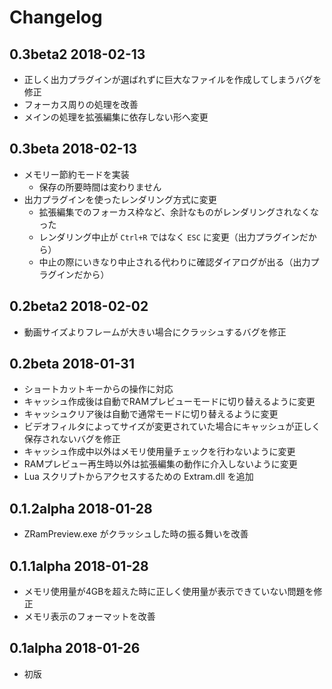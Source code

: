 # Changelog

## 0.3beta2 2018-02-13

- 正しく出力プラグインが選ばれずに巨大なファイルを作成してしまうバグを修正
- フォーカス周りの処理を改善
- メインの処理を拡張編集に依存しない形へ変更

## 0.3beta 2018-02-13

- メモリー節約モードを実装
  - 保存の所要時間は変わりません
- 出力プラグインを使ったレンダリング方式に変更
  - 拡張編集でのフォーカス枠など、余計なものがレンダリングされなくなった
  - レンダリング中止が `Ctrl+R` ではなく `ESC` に変更（出力プラグインだから）
  - 中止の際にいきなり中止される代わりに確認ダイアログが出る（出力プラグインだから）

## 0.2beta2 2018-02-02

- 動画サイズよりフレームが大きい場合にクラッシュするバグを修正

## 0.2beta 2018-01-31

- ショートカットキーからの操作に対応
- キャッシュ作成後は自動でRAMプレビューモードに切り替えるように変更
- キャッシュクリア後は自動で通常モードに切り替えるように変更
- ビデオフィルタによってサイズが変更されていた場合にキャッシュが正しく保存されないバグを修正
- キャッシュ作成中以外はメモリ使用量チェックを行わないように変更
- RAMプレビュー再生時以外は拡張編集の動作に介入しないように変更
- Lua スクリプトからアクセスするための Extram.dll を追加

## 0.1.2alpha 2018-01-28

- ZRamPreview.exe がクラッシュした時の振る舞いを改善

## 0.1.1alpha 2018-01-28

- メモリ使用量が4GBを超えた時に正しく使用量が表示できていない問題を修正
- メモリ表示のフォーマットを改善

## 0.1alpha 2018-01-26

- 初版
